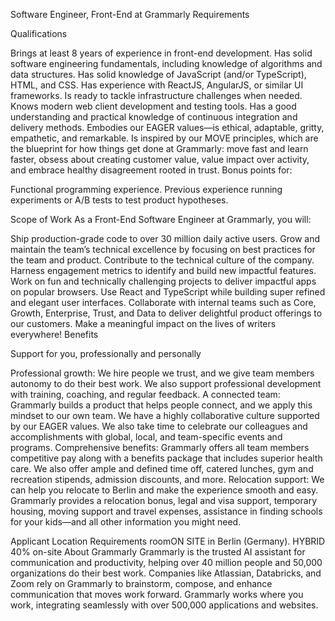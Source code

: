 Software Engineer, Front-End at Grammarly
Requirements

Qualifications

Brings at least 8 years of experience in front-end development.
Has solid software engineering fundamentals, including knowledge of algorithms and data structures.
Has solid knowledge of JavaScript (and/or TypeScript), HTML, and CSS.
Has experience with ReactJS, AngularJS, or similar UI frameworks.
Is ready to tackle infrastructure challenges when needed.
Knows modern web client development and testing tools.
Has a good understanding and practical knowledge of continuous integration and delivery methods.
Embodies our EAGER values—is ethical, adaptable, gritty, empathetic, and remarkable.
Is inspired by our MOVE principles, which are the blueprint for how things get done at Grammarly: move fast and learn faster, obsess about creating customer value, value impact over activity, and embrace healthy disagreement rooted in trust.
Bonus points for:

Functional programming experience.
Previous experience running experiments or A/B tests to test product hypotheses.


Scope of Work
As a Front-End Software Engineer at Grammarly, you will:

Ship production-grade code to over 30 million daily active users.
Grow and maintain the team’s technical excellence by focusing on best practices for the team and product.
Contribute to the technical culture of the company.
Harness engagement metrics to identify and build new impactful features.
Work on fun and technically challenging projects to deliver impactful apps on popular browsers.
Use React and TypeScript while building super refined and elegant user interfaces.
Collaborate with internal teams such as Core, Growth, Enterprise, Trust, and Data to deliver delightful product offerings to our customers.
Make a meaningful impact on the lives of writers everywhere!
Benefits

Support for you, professionally and personally

Professional growth: We hire people we trust, and we give team members autonomy to do their best work. We also support professional development with training, coaching, and regular feedback.
A connected team: Grammarly builds a product that helps people connect, and we apply this mindset to our own team. We have a highly collaborative culture supported by our EAGER values. We also take time to celebrate our colleagues and accomplishments with global, local, and team-specific events and programs.
Comprehensive benefits: Grammarly offers all team members competitive pay along with a benefits package that includes superior health care. We also offer ample and defined time off, catered lunches, gym and recreation stipends, admission discounts, and more.
Relocation support: We can help you relocate to Berlin and make the experience smooth and easy. Grammarly provides a relocation bonus, legal and visa support, temporary housing, moving support and travel expenses, assistance in finding schools for your kids—and all other information you might need.


Applicant Location Requirements
roomON SITE
in  Berlin (Germany).
HYBRID
40% on-site
About Grammarly
Grammarly is the trusted AI assistant for communication and productivity, helping over 40 million people and 50,000 organizations do their best work. Companies like Atlassian, Databricks, and Zoom rely on Grammarly to brainstorm, compose, and enhance communication that moves work forward. Grammarly works where you work, integrating seamlessly with over 500,000 applications and websites. 
